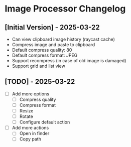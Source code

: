 # Image Processor Changelog

## [Initial Version] - 2025-03-22

- Can view clipboard image history (raycast cache)
- Compress image and paste to clipboard
- Default compress quality: 80
- Default compress format: JPEG
- Support recompress (in case of old image is damaged)
- Support grid and list view

## [TODO] - 2025-03-22

- [ ] Add more options
  - [ ] Compress quality
  - [ ] Compress format
  - [ ] Resize
  - [ ] Rotate
  - [ ] Configure default action
- [ ] Add more actions
  - [ ] Open in finder
  - [ ] Copy path
